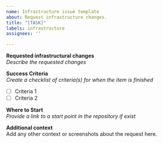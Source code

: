 ```yaml
---
name: Infrastructure issue template
about: Request infrastructure changes.
title: "[TASK]"
labels: infrastructure
assignees: ''

---
```


**Requested infrastructural changes**  
_Describe the requested changes_

**Success Criteria**  
_Create a checklist of criteria(s) for when the item is finished_
- [ ] Criteria 1
- [ ] Criteria 2

**Where to Start**  
_Provide a link to a start point in the repository if exist_ 

**Additional context**  
Add any other context or screenshots about the request here.
